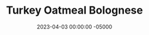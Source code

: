 ---
layout: post
title:  "Turkey Oatmeal Bolognese"
date:   2023-04-03 00:00:00 -05000
categories: 
- Recipes
- Meme Recipes
permalink: /recipes/bolognese-oats
image: /assets/Food/Meme/Bolognese/bolognese-oats.jpg
ing: bologneseoats-ing
facts: bologneseoats-facts
Prep: 30
Rest: 
Cook: 30
Source1: 
Source2: 
whisk: https://s.samsungfood.com/tm3rb
tags: 
- oatmeal
- oats
- risotto
- risoato
- chatgpt
- ai
- bolognese sauce
- carrot
- onion
- tomato sauce
- tomato
- savory oats
Description: I have this saved under meme recipes because of the oats, but it's actually really good. The "Bolognese" is more of a meat and carrot stew, and it's served alongside a "risOATto" with quick oats, seasoned with Parmesan cheese. My brother generated this recipe as a joke with ChatGPT, and I wanted to test it out and turn it into an actual dish.
Instructions: 
- Cut the carrots and onion into a large dice and add to a dutch oven with olive oil. Just cover with water and bring to a boil. Boil until all liquid has been cooked off. Set vegetables aside.<br><br>

- Over medium heat, spray pot with olive oil and cook garlic for about a minute. Add in the meat and mash with a wooden spoon to break up clumps. Cook until browned<br><br>

- Stir in the diced tomatoes, tomato sauce, basil, oregano, and red pepper flakes. Season with salt and pepper to taste. Add the vegetables back in, and add the vinegar<br><br>

- Reduce heat to low and let simmer for 30 minutes, stirring occasionally. Stir in balsamic<br><br>

- Meanwhile, in a separate saucepan, bring water, oats and salt to a boil. Reduce to medium low and cook until tender. Mix in some grated cheese at the end (risOATto style)<br><br>

- Serve the oatmeal in bowls, and top with the bolognese
---